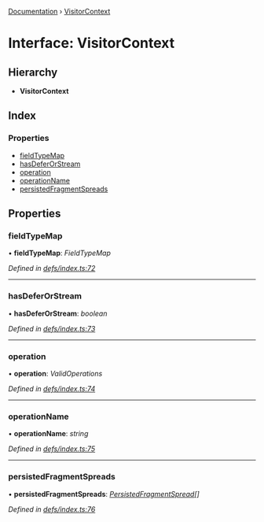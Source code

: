 [Documentation](../README.md) › [VisitorContext](visitorcontext.md)

# Interface: VisitorContext

## Hierarchy

* **VisitorContext**

## Index

### Properties

* [fieldTypeMap](visitorcontext.md#fieldtypemap)
* [hasDeferOrStream](visitorcontext.md#hasdeferorstream)
* [operation](visitorcontext.md#operation)
* [operationName](visitorcontext.md#operationname)
* [persistedFragmentSpreads](visitorcontext.md#persistedfragmentspreads)

## Properties

###  fieldTypeMap

• **fieldTypeMap**: *FieldTypeMap*

*Defined in [defs/index.ts:72](https://github.com/badbatch/graphql-box/blob/f858dbf/packages/request-parser/src/defs/index.ts#L72)*

___

###  hasDeferOrStream

• **hasDeferOrStream**: *boolean*

*Defined in [defs/index.ts:73](https://github.com/badbatch/graphql-box/blob/f858dbf/packages/request-parser/src/defs/index.ts#L73)*

___

###  operation

• **operation**: *ValidOperations*

*Defined in [defs/index.ts:74](https://github.com/badbatch/graphql-box/blob/f858dbf/packages/request-parser/src/defs/index.ts#L74)*

___

###  operationName

• **operationName**: *string*

*Defined in [defs/index.ts:75](https://github.com/badbatch/graphql-box/blob/f858dbf/packages/request-parser/src/defs/index.ts#L75)*

___

###  persistedFragmentSpreads

• **persistedFragmentSpreads**: *[PersistedFragmentSpread](../README.md#persistedfragmentspread)[]*

*Defined in [defs/index.ts:76](https://github.com/badbatch/graphql-box/blob/f858dbf/packages/request-parser/src/defs/index.ts#L76)*
